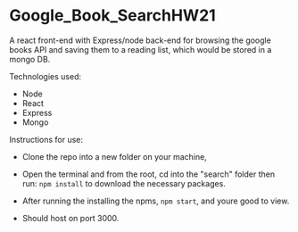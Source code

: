# Google_Book_SearchHW21
A react front-end with Express/node back-end for browsing the google books API and saving them to a reading list, which would be stored in a mongo DB.

Technologies used:
* Node
* React
* Express
* Mongo

Instructions for use:

* Clone the repo into a new folder on your machine,
* Open the terminal and from the root, cd into the "search" folder
 then run:
`npm install` to download the necessary packages.

* After running the installing the npms,
`npm start`, and youre good to view.
* Should host on port 3000.
